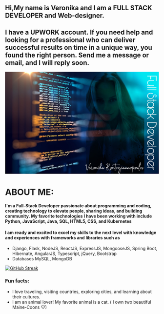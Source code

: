 ## Hi,My name is Veronika and I am a FULL STACK DEVELOPER and Web-designer.
## I have a UPWORK account. If you need help and looking for a professional who can deliver successful results on time in a unique way, you found the right person. Send me a message or email, and I will reply soon.
![](github.jpeg)

# ABOUT ME: 

#### I'm a Full-Stack Developer passionate about programming and coding, creating technology to elevate people, sharing ideas, and building community.  My favorite technologies I have been working with include Python, JavaScript, Java, SQL, HTML5, CSS, and Kubernetes
#### I am ready and excited to excel my skills to the next level with knowledge and experiences with frameworks and libraries such as  
- Django, Flask, NodeJS, ReactJS, ExpressJS, MongooseJS, Spring Boot, Hibernate, AngularJS, Typescript, jQuery, Bootstrap
- Databases MySQL, MongoDB

  

[![GitHub Streak](https://github-readme-streak-stats.herokuapp.com?user=veronikakontos&theme=blue-green)](https://git.io/streak-stats)


### Fun facts:


- I love traveling, visiting countries, exploring cities, and learning about their cultures.
- I am an animal lover! My favorite animal is a cat. ( I own two  beautiful Maine-Coons ♡)

<!--
**veronikakontos/veronikakontos** is a ✨ _special_ ✨  `README.md` (this file) that appears on your GitHub profile.



### I'm a full-stack Developer who is truly passionate about making open-source accessible, creating technology to elevate people, sharing ideas, and building community. My favorite technologies/languages I have been working with include ReactJS, MySql, Flask, MongoDB, and Spring... I am ready and excited to take my skills to the next level with knowledge and experience with HTML5, CSS, Python, Java, MERN (mongo, express, react, node.js), and more libraries and frameworks such as STS, MongoDB, Mongoose, Bootstrap, JSP, DOM, AWS, Oracle SQL, Postman.



  

